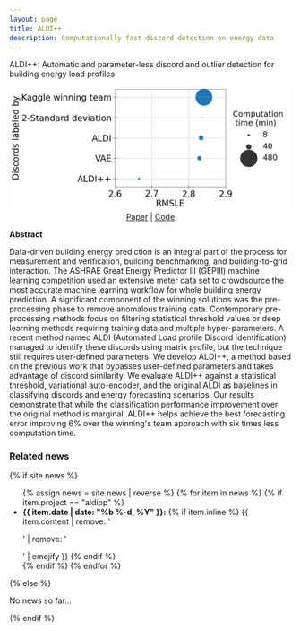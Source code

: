```yaml
---
layout: page
title: ALDI++
description: Computationally fast discord detection on energy data
---
```


ALDI++: Automatic and parameter-less discord and outlier detection for building energy load profiles

<center>
  <img src="/assets/img/bubbleplot_comparison-forecasting_paper.png"> <br />
   <a href="https:https://arxiv.org/pdf/2203.06618.pdf">Paper</a> |
   <a href="https://github.com/buds-lab/aldipp">Code</a>
</center>

**Abstract**

Data-driven building energy prediction is an integral part of the process for measurement and verification, building benchmarking, and building-to-grid interaction.
The ASHRAE Great Energy Predictor III (GEPIII) machine learning competition used an extensive meter data set to crowdsource the most accurate machine learning workflow for whole building energy prediction. A significant component of the winning solutions was the pre-processing phase to remove anomalous training data. Contemporary pre-processing methods focus on filtering statistical threshold values or deep learning methods requiring training data and multiple hyper-parameters. A recent method named ALDI (Automated Load profile Discord Identification) managed to identify these discords using matrix profile, but the technique still requires user-defined parameters. We develop ALDI++, a method based on the previous work that bypasses user-defined parameters and takes advantage of discord similarity. We evaluate ALDI++ against a statistical threshold, variational auto-encoder, and the original ALDI as baselines in classifying discords and energy forecasting scenarios. Our results demonstrate that while the classification performance improvement over the original method is marginal, ALDI++ helps achieve the best forecasting error improving 6% over the winning's team approach with six times less computation time.

<div>
<h3> Related news</h3>
  {% if site.news  %}
    <ul>
    {% assign news = site.news | reverse %}
    {% for item in news %}
      {% if item.project == "aldipp" %}
      <li>
        <strong>{{ item.date | date: "%b %-d, %Y" }}:</strong>
          {% if item.inline %}
            {{ item.content | remove: '<p>' | remove: '</p>' | emojify }}
          {% endif %}
      </li>
      {% endif %}
    {% endfor %}
    </ul>
  {% else %}
    <p>No news so far...</p>
  {% endif %}
</div>
